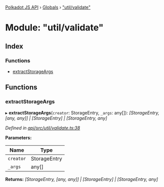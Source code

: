 [Polkadot JS API](../README.md) › [Globals](../globals.md) › ["util/validate"](_util_validate_.md)

# Module: "util/validate"

## Index

### Functions

* [extractStorageArgs](_util_validate_.md#extractstorageargs)

## Functions

###  extractStorageArgs

▸ **extractStorageArgs**(`creator`: StorageEntry, `_args`: any[]): *[StorageEntry, [any, any]] | [StorageEntry] | [StorageEntry, any]*

*Defined in [api/src/util/validate.ts:38](https://github.com/polkadot-js/api/blob/c7315ffb74/packages/api/src/util/validate.ts#L38)*

**Parameters:**

Name | Type |
------ | ------ |
`creator` | StorageEntry |
`_args` | any[] |

**Returns:** *[StorageEntry, [any, any]] | [StorageEntry] | [StorageEntry, any]*
